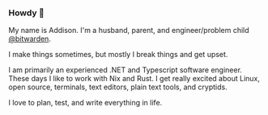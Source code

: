 ### Howdy 👋

My name is Addison. I'm a husband, parent, and engineer/problem child
[@bitwarden](https://github.com/bitwarden).

I make things sometimes, but mostly I break things and get upset.

I am primarily an experienced .NET and Typescript software engineer. These
days I like to work with Nix and Rust. I get really excited about Linux,
open source, terminals, text editors, plain text tools, and cryptids.

I love to plan, test, and write everything in life.
